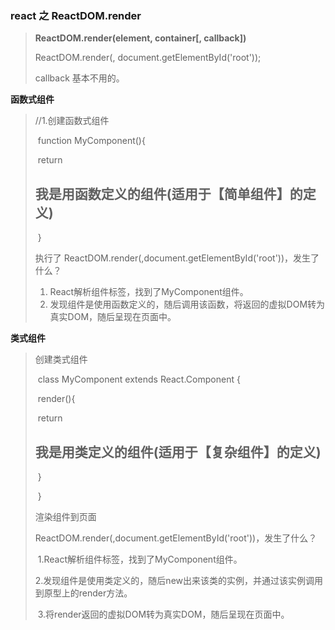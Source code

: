 ### react 之 ReactDOM.render

> **ReactDOM.render(element, container[, callback])**
>
> ReactDOM.render(<App />, document.getElementById('root'));
>
> callback 基本不用的。



**函数式组件**

> //1.创建函数式组件
>
> ​    function MyComponent(){
>
> ​      return <h2>我是用函数定义的组件(适用于【简单组件】的定义)</h2>
>
> ​    } 
>
> 执行了 ReactDOM.render(<MyComponent/>,document.getElementById('root'))，发生了什么？
>
> 1. React解析组件标签，找到了MyComponent组件。
> 2. 发现组件是使用函数定义的，随后调用该函数，将返回的虚拟DOM转为真实DOM，随后呈现在页面中。



**类式组件**

> 创建类式组件
>
> ​    class MyComponent extends React.Component {
>
> ​      render(){
>
> ​        return <h2>我是用类定义的组件(适用于【复杂组件】的定义)</h2>
>
> ​      }
>
> ​    }
>
> 渲染组件到页面
>
> ​    ReactDOM.render(<MyComponent/>,document.getElementById('root'))，发生了什么？
>
> ​          1.React解析组件标签，找到了MyComponent组件。
>
> ​          2.发现组件是使用类定义的，随后new出来该类的实例，并通过该实例调用到原型上的render方法。
>
> ​          3.将render返回的虚拟DOM转为真实DOM，随后呈现在页面中。
>
> 

